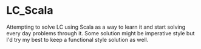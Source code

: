 # LC_Scala
Attempting to solve LC using Scala as a way to learn it and start solving every day problems through it.
Some solution might be imperative style but I'd try my best to keep a functional style solution as well.
